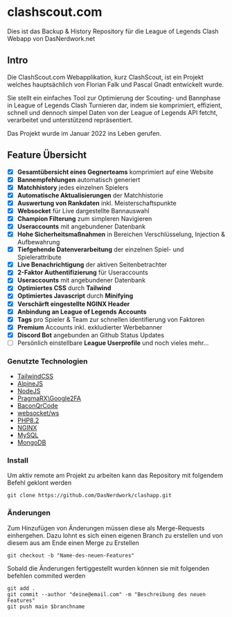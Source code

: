 # clashscout.com

Dies ist das Backup & History Repository für die League of Legends Clash Webapp von DasNerdwork.net

## Intro

Die ClashScout.com Webapplikation, kurz ClashScout, ist ein Projekt welches hauptsächlich von 
Florian Falk und Pascal Gnadt entwickelt wurde.

Sie stellt ein einfaches Tool zur Optimierung der Scouting- und Bannphase in League of Legends Clash
Turnieren dar, indem sie komprimiert, effizient, schnell und dennoch simpel Daten von der League of 
Legends API fetcht, verarbeitet und unterstützend repräsentiert.

Das Projekt wurde im Januar 2022 ins Leben gerufen.

## Feature Übersicht

*   [x] **Gesamtübersicht eines Gegnerteams** komprimiert auf eine Website
*   [x] **Bannempfehlungen** automatisch generiert
*   [x] **Matchhistory** jedes einzelnen Spielers
*   [x] **Automatische Aktualisierungen** der Matchhistorie 
*   [x] **Auswertung von Rankdaten** inkl. Meisterschaftspunkte
*   [x] **Websocket** für Live dargestellte Bannauswahl
*   [x] **Champion Filterung** zum simpleren Navigieren
*   [x] **Useraccounts** mit angebundener Datenbank
*   [x] **Hohe Sicherheitsmaßnahmen** in Bereichen Verschlüsselung, Injection & Aufbewahrung 
*   [x] **Tiefgehende Datenverarbeitung** der einzelnen Spiel- und Spielerattribute
*   [x] **Live Benachrichtigung** der aktiven Seitenbetrachter
*   [x] **2-Faktor Authentifizierung** für Useraccounts
*   [x] **Useraccounts** mit angebundener Datenbank
*   [x] **Optimiertes CSS** durch **Tailwind**
*   [x] **Optimiertes Javascript** durch **Minifying**
*   [x] **Verschärft eingestellte NGINX Header**
*   [x] **Anbindung an League of Legends Accounts**
*   [x] **Tags** pro Spieler & Team zur schnellen identifierung von Faktoren
*   [x] **Premium** Accounts inkl. exkludierter Werbebanner
*   [x] **Discord Bot** angebunden an Github Status Updates
*   [ ] Persönlich einstellbare **League Userprofile**
und noch vieles mehr...

### Genutzte Technologien

* [TailwindCSS](https://tailwindcss.com/)
* [AlpineJS](https://alpinejs.dev/)
* [NodeJS](https://nodejs.org/)
* [PragmaRX\Google2FA](https://packagist.org/packages/pragmarx/google2fa)
* [BaconQrCode](https://github.com/Bacon/BaconQrCode)
* [websocket/ws](https://github.com/websockets/ws)
* [PHP8.2](https://www.php.net/releases/8.2/en.php)
* [NGINX](https://www.nginx.com/)
* [MySQL](https://www.php.net/manual/de/book.mysqli.php)
* [MongoDB](https://www.mongodb.com/de-de)

### Install

Um aktiv remote am Projekt zu arbeiten kann das Repository mit folgendem Befehl geklont werden

```
git clone https://github.com/DasNerdwork/clashapp.git
```

### Änderungen

Zum Hinzufügen von Änderungen müssen diese als Merge-Requests einhergehen. Dazu lohnt es sich einen eigenen Branch zu erstellen und von diesem aus am Ende einen Merge zu Erstellen

```
git checkout -b "Name-des-neuen-Features"
```

Sobald die Änderungen fertiggestellt wurden können sie mit folgenden befehlen commited werden

```
git add .
git commit --author "deine@email.com" -m "Beschreibung des neuen Features"
git push main $branchname
```
